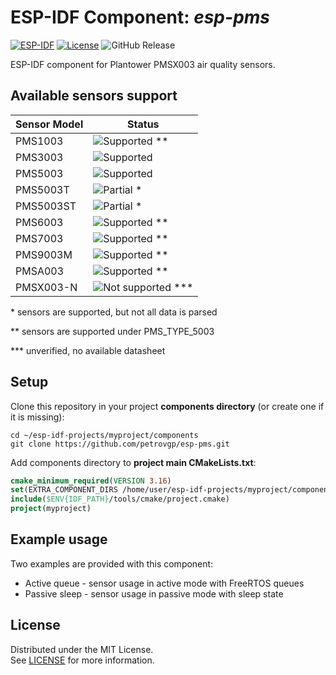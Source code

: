 # ESP-IDF Component: *esp-pms*

[![ESP-IDF](https://img.shields.io/badge/ESP--IDF-%E2%9A%99-blue)](https://github.com/espressif/esp-idf) [![License](https://img.shields.io/github/license/petrovgp/esp-pms)](LICENSE) ![GitHub Release](https://img.shields.io/github/v/release/petrovgp/esp-pms)

ESP-IDF component for Plantower PMSX003 air quality sensors.

## Available sensors support

| Sensor Model | Status                                                                |
|--------------|-----------------------------------------------------------------------|
| PMS1003      | ![Supported](https://img.shields.io/badge/support-yes-brightgreen) ** |
| PMS3003      | ![Supported](https://img.shields.io/badge/support-yes-brightgreen)    |
| PMS5003      | ![Supported](https://img.shields.io/badge/support-yes-brightgreen)    |
| PMS5003T     | ![Partial](https://img.shields.io/badge/support-partial-yellow) *     |
| PMS5003ST    | ![Partial](https://img.shields.io/badge/support-partial-yellow) *     |
| PMS6003      | ![Supported](https://img.shields.io/badge/support-yes-brightgreen) ** |
| PMS7003      | ![Supported](https://img.shields.io/badge/support-yes-brightgreen) ** |
| PMS9003M     | ![Supported](https://img.shields.io/badge/support-yes-brightgreen) ** |
| PMSA003      | ![Supported](https://img.shields.io/badge/support-yes-brightgreen) ** |
| PMSX003-N    | ![Not supported](https://img.shields.io/badge/support-no-red) ***     |

\* sensors are supported, but not all data is parsed

\*\* sensors are supported under PMS_TYPE_5003 

\*\*\* unverified, no available datasheet

## Setup

Clone this repository in your project **components directory** (or create one if it is missing):

```Shell
cd ~/esp-idf-projects/myproject/components
git clone https://github.com/petrovgp/esp-pms.git
```

Add components directory to **project main CMakeLists.txt**:

```CMake
cmake_minimum_required(VERSION 3.16)
set(EXTRA_COMPONENT_DIRS /home/user/esp-idf-projects/myproject/components)
include($ENV{IDF_PATH}/tools/cmake/project.cmake)
project(myproject)
```

## Example usage

Two examples are provided with this component:
- Active queue - sensor usage in active mode with FreeRTOS queues
- Passive sleep - sensor usage in passive mode with sleep state

## License

Distributed under the MIT License.  
See [LICENSE](LICENSE) for more information.

